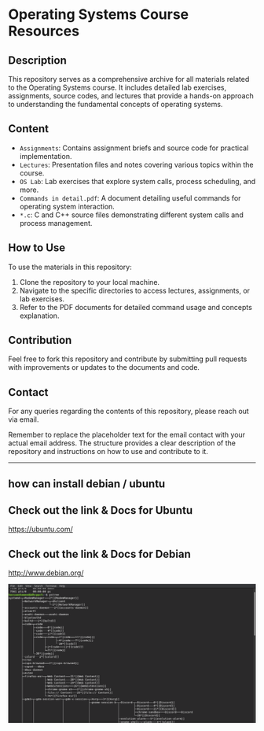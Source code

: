 # Operating Systems Course Resources

## Description
This repository serves as a comprehensive archive for all materials related to the Operating Systems course. It includes detailed lab exercises, assignments, source codes, and lectures that provide a hands-on approach to understanding the fundamental concepts of operating systems.

## Content
- `Assignments`: Contains assignment briefs and source code for practical implementation.
- `Lectures`: Presentation files and notes covering various topics within the course.
- `OS Lab`: Lab exercises that explore system calls, process scheduling, and more.
- `Commands in detail.pdf`: A document detailing useful commands for operating system interaction.
- `*.c`: C and C++ source files demonstrating different system calls and process management.

## How to Use
To use the materials in this repository:
1. Clone the repository to your local machine.
2. Navigate to the specific directories to access lectures, assignments, or lab exercises.
3. Refer to the PDF documents for detailed command usage and concepts explanation.

## Contribution
Feel free to fork this repository and contribute by submitting pull requests with improvements or updates to the documents and code.

## Contact
For any queries regarding the contents of this repository, please reach out via email.



Remember to replace the placeholder text for the email contact with your actual email address. The structure provides a clear description of the repository and instructions on how to use and contribute to it.

---

##  how can install debian / ubuntu 

## Check out the link & Docs for Ubuntu
https://ubuntu.com/

## Check out the link & Docs for Debian 
http://www.debian.org/


![](https://github.com/hassaanhameed786/cs220-Os/blob/master/Screenshot%20from%202020-04-07%2002-12-48.png)
